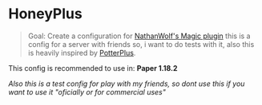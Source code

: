 # HoneyPlus

> Goal: Create a configuration for [NathanWolf's Magic plugin](https://www.spigotmc.org/resources/magic.1056/) this is a config for a server with friends so, i want to do tests with it, also this is heavily inspired by [PotterPlus](https://github.com/PotterPlus/PotterPlus/).

This config is recommended to use in: **Paper 1.18.2**

*Also this is a test config for play with my friends, so dont use this if you want to use it "oficially or for commercial uses"*


